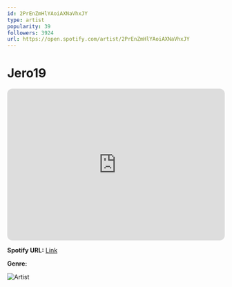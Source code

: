 ```yaml
---
id: 2PrEnZmHlYAoiAXNaVhxJY
type: artist
popularity: 39
followers: 3924
url: https://open.spotify.com/artist/2PrEnZmHlYAoiAXNaVhxJY
---
```

# Jero19

<iframe style="border-radius:12px" src="https://open.spotify.com/embed/artist/2PrEnZmHlYAoiAXNaVhxJY" width="100%" height="352" frameBorder="0" allowfullscreen="" allow="autoplay; clipboard-write; encrypted-media; fullscreen; picture-in-picture" loading="lazy"></iframe>

**Spotify URL:** [Link](https://open.spotify.com/artist/2PrEnZmHlYAoiAXNaVhxJY)

**Genre:** 

![Artist](https://i.scdn.co/image/ab6761610000e5eba6a0b65ccd6e801ec8c47702)
